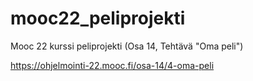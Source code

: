 # mooc22_peliprojekti
Mooc 22 kurssi peliprojekti (Osa 14, Tehtävä "Oma peli")

https://ohjelmointi-22.mooc.fi/osa-14/4-oma-peli

